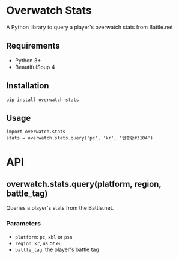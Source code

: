 # Overwatch Stats
A Python library to query a player's overwatch stats from Battle.net

## Requirements
- Python 3+
- BeautifulSoup 4

## Installation
	pip install overwatch-stats

## Usage
	import overwatch.stats
	stats = overwatch.stats.query('pc', 'kr', '현종환#3104')

# API
## overwatch.stats.query(platform, region, battle_tag)
Queries a player's stats from the Battle.net. 
### Parameters
- `platform`: `pc`, `xbl` or `psn`
- `region`: `kr`, `us` or `eu`
- `battle_tag`: the player's battle tag